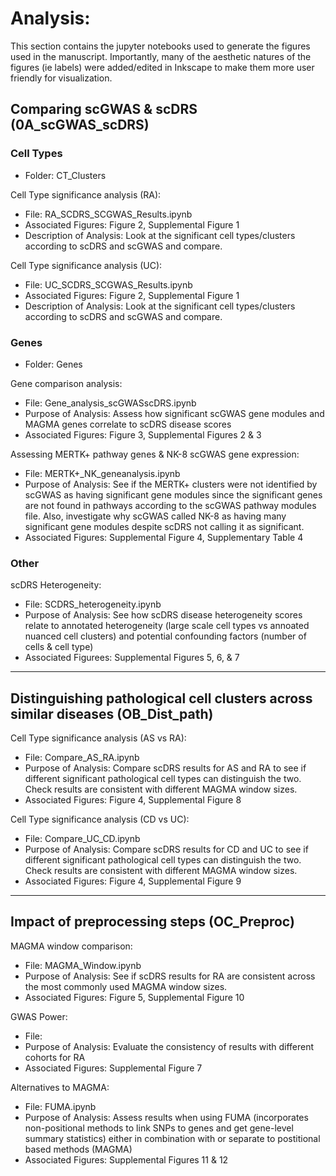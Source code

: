 # Analysis:
This section contains the jupyter notebooks used to generate the figures used in the manuscript. Importantly, many of the aesthetic natures of the figures (ie labels) were added/edited in Inkscape to make them more user friendly for visualization.
## Comparing scGWAS & scDRS (0A_scGWAS_scDRS)
### Cell Types
* Folder: CT_Clusters

Cell Type significance analysis (RA):
* File: RA_SCDRS_SCGWAS_Results.ipynb
* Associated Figures: Figure 2, Supplemental Figure 1
* Description of Analysis: Look at the significant cell types/clusters according to scDRS and scGWAS and compare.

Cell Type significance analysis (UC):
* File: UC_SCDRS_SCGWAS_Results.ipynb
* Associated Figures: Figure 2, Supplemental Figure 1
* Description of Analysis: Look at the significant cell types/clusters according to scDRS and scGWAS and compare.

### Genes
* Folder: Genes

Gene comparison analysis: 
* File: Gene_analysis_scGWASscDRS.ipynb
* Purpose of Analysis: Assess how significant scGWAS gene modules and MAGMA genes correlate to scDRS disease scores
* Associated Figures: Figure 3, Supplemental Figures 2 & 3

Assessing MERTK+ pathway genes & NK-8 scGWAS gene expression:
* File: MERTK+_NK_geneanalysis.ipynb
* Purpose of Analysis: See if the MERTK+ clusters were not identified by scGWAS as having significant gene modules since the significant genes are not found in pathways according to the scGWAS pathway modules file. Also, investigate why scGWAS called NK-8 as having many significant gene modules despite scDRS not calling it as significant.
* Associated Figures: Supplemental Figure 4, Supplementary Table 4

### Other
scDRS Heterogeneity:
* File: SCDRS_heterogeneity.ipynb
* Purpose of Analysis: See how scDRS disease heterogeneity scores relate to annotated heterogeneity (large scale cell types vs annoated nuanced cell clusters) and potential confounding factors (number of cells & cell type)
* Associated Figurees: Supplemental Figures 5, 6, & 7
-----------------------------------------------------------------------
## Distinguishing pathological cell clusters across similar diseases (OB_Dist_path)

Cell Type significance analysis (AS vs RA):
* File: Compare_AS_RA.ipynb
* Purpose of Analysis: Compare scDRS results for AS and RA to see if different significant pathological cell types can distinguish the two. Check results are consistent with different MAGMA window sizes.
* Associated Figures: Figure 4, Supplemental Figure 8

Cell Type significance analysis (CD vs UC):
* File: Compare_UC_CD.ipynb
* Purpose of Analysis: Compare scDRS results for CD and UC to see if different significant pathological cell types can distinguish the two. Check results are consistent with different MAGMA window sizes.
* Associated Figures: Figure 4, Supplemental Figure 9
-----------------------------------------------------------------------
## Impact of preprocessing steps (OC_Preproc)
MAGMA window comparison:
* File: MAGMA_Window.ipynb
* Purpose of Analysis: See if scDRS results for RA are consistent across the most commonly used MAGMA window sizes.
* Associated Figures: Figure 5, Supplemental Figure 10

GWAS Power:
* File:
* Purpose of Analysis: Evaluate the consistency of results with different cohorts for RA
* Associated Figures: Supplemental Figure 7

Alternatives to MAGMA:
* File: FUMA.ipynb
* Purpose of Analysis: Assess results when using FUMA (incorporates non-positional methods to link SNPs to genes and get gene-level summary statistics) either in combination with or separate to postitional based methods (MAGMA)
* Associated Figures: Supplemental Figures 11 & 12
